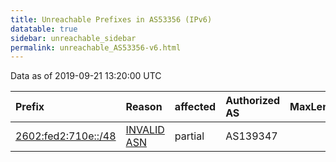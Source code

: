 ```yaml
---
title: Unreachable Prefixes in AS53356 (IPv6)
datatable: true
sidebar: unreachable_sidebar
permalink: unreachable_AS53356-v6.html
---
```


Data as of 2019-09-21 13:20:00 UTC


<div class="datatable-begin"></div>

| Prefix                                                           | Reason                                                                                                     | affected   | Authorized AS   |   MaxLength | Anchor                           |   unreachable /48s |
|:-----------------------------------------------------------------|:-----------------------------------------------------------------------------------------------------------|:-----------|:----------------|------------:|:---------------------------------|-------------------:|
| [2602:fed2:710e::/48](https://stat.ripe.net/2602:fed2:710e::/48) | [INVALID ASN](https://rpki-validator.ripe.net/announcement-preview?asn=AS53356&prefix=2602:fed2:710e::/48) | partial    | AS139347        |           0 | [ARIN](unreachable_ARIN-v6.html) |                  1 |

<div class="datatable-end"></div>
